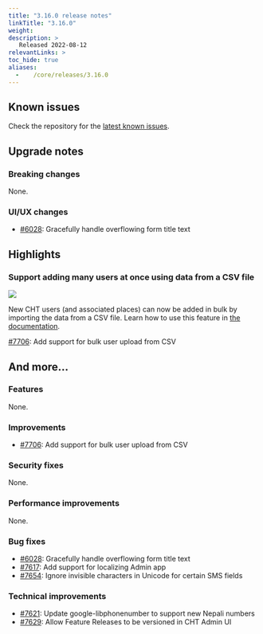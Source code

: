 ```yaml
---
title: "3.16.0 release notes"
linkTitle: "3.16.0"
weight:
description: >
   Released 2022-08-12
relevantLinks: >
toc_hide: true
aliases:
  -    /core/releases/3.16.0
---
```


## Known issues

Check the repository for the [latest known issues](https://github.com/medic/cht-core/issues?q=is%3Aissue+label%3A%22Affects%3A+3.16.0%22).

## Upgrade notes

### Breaking changes

None.

### UI/UX changes

- [#6028](https://github.com/medic/cht-core/issues/6028): Gracefully handle overflowing form title text

## Highlights

### Support adding many users at once using data from a CSV file

![](../images/3.16.0-7706.png)

New CHT users (and associated places) can now be added in bulk by importing the data from a CSV file. Learn how to use this feature in [the documentation](https://docs.communityhealthtoolkit.org/apps/guides/data/users-bulk-load/).

[#7706](https://github.com/medic/cht-core/issues/7706): Add support for bulk user upload from CSV

## And more...

### Features

None.

### Improvements

- [#7706](https://github.com/medic/cht-core/issues/7706): Add support for bulk user upload from CSV

### Security fixes

None.

### Performance improvements

None.

### Bug fixes

- [#6028](https://github.com/medic/cht-core/issues/6028): Gracefully handle overflowing form title text
- [#7617](https://github.com/medic/cht-core/issues/7617): Add support for localizing Admin app
- [#7654](https://github.com/medic/cht-core/issues/7654): Ignore invisible characters in Unicode for certain SMS fields

### Technical improvements

- [#7621](https://github.com/medic/cht-core/issues/7621): Update google-libphonenumber to support new Nepali numbers
- [#7629](https://github.com/medic/cht-core/issues/7629): Allow Feature Releases to be versioned in CHT Admin UI
